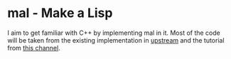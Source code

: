 # mal - Make a Lisp

I aim to get familiar with C++ by implementing mal in it. Most of
the code will be taken from the existing implementation in
[upstream](https://github.com/kanaka/mal/blob/master/) and the
tutorial from [this
channel](https://www.youtube.com/watch?v=hCH5HhftB5Q).

